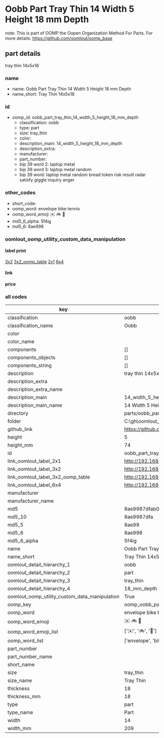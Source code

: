 # Oobb Part Tray Thin 14 Width 5 Height 18 mm Depth  

note: This is part of OOMP the Oopen Organization Method For Parts. For more details: https://github.com/oomlout/oomp_base

##  part details
  



tray thin 14x5x18



### name
* name: Oobb Part Tray Thin 14 Width 5 Height 18 mm Depth
* name_short: Tray Thin 14x5x18 
### id
* oomp_id: oobb_part_tray_thin_14_width_5_height_18_mm_depth
  * classification: oobb
  * type: part
  * size: tray_thin
  * color: 
  * description_main: 14_width_5_height_18_mm_depth
  * description_extra: 
  * manufacturer: 
  * part_number: 
  * bip 39 word 2: laptop metal
  * bip 39 word 3: laptop metal random
  * bip 39 word: laptop metal random bread token risk result radar satisfy giggle inquiry anger

### other_codes
* short_code: 
* oomp_word: envelope bike tennis
* oomp_word_emoji :envelope: :bike: :tennis:
* md5_6_alpha: 5f4ig
* md5_6: 8ae998






### oomlout_oomp_utility_custom_data_manipulation
#### label print
[3x2](http://192.168.1.245:1112/?label=oomp%205f4ig)
[3x2_oomp_table](http://192.168.1.108:1112/?label=oomp%205f4ig)
[2x1](http://192.168.1.242:1112/?label=oomp%205f4ig)
[6x4](http://192.168.1.55:1112/?label=oomp%205f4ig)    

#### link

                              

#### price







### all codes 
| key | value |  
| --- | --- |  
| classification | oobb |  
| classification_name | Oobb |  
| color |  |  
| color_name |  |  
| components | [] |  
| components_objects | [] |  
| components_string | [] |  
| description | tray thin 14x5x18 |  
| description_extra |  |  
| description_extra_name |  |  
| description_main | 14_width_5_height_18_mm_depth |  
| description_main_name | 14 Width 5 Height 18 mm Depth |  
| directory | parts/oobb_part_tray_thin_14_width_5_height_18_mm_depth |  
| folder | C:\gh\oomlout_oobb_version_4_generated_parts\parts\oobb_part_tray_thin_14_width_5_height_18_mm_depth |  
| github_link | https://github.com/oomlout/oomlout_oomp_part_src/tree/main/parts/oobb_part_tray_thin_14_width_5_height_18_mm_depth |  
| height | 5 |  
| height_mm | 74 |  
| id | oobb_part_tray_thin_14_width_5_height_18_mm_depth |  
| link_oomlout_label_2x1 | http://192.168.1.242:1112/?label=oomp%205f4ig |  
| link_oomlout_label_3x2 | http://192.168.1.245:1112/?label=oomp%205f4ig |  
| link_oomlout_label_3x2_oomp_table | http://192.168.1.108:1112/?label=oomp%205f4ig |  
| link_oomlout_label_6x4 | http://192.168.1.55:1112/?label=oomp%205f4ig |  
| manufacturer |  |  
| manufacturer_name |  |  
| md5 | 8ae9987dfab0b6fae9f1f1b7636303e8 |  
| md5_10 | 8ae9987dfa |  
| md5_5 | 8ae99 |  
| md5_6 | 8ae998 |  
| md5_6_alpha | 5f4ig |  
| name | Oobb Part Tray Thin 14 Width 5 Height 18 mm Depth |  
| name_short | Tray Thin 14x5x18  |  
| oomlout_detail_hierarchy_1 | oobb |  
| oomlout_detail_hierarchy_2 | part |  
| oomlout_detail_hierarchy_3 | tray_thin |  
| oomlout_detail_hierarchy_4 | 18_mm_depth |  
| oomlout_oomp_utility_custom_data_manipulation | True |  
| oomp_key | oomp_oobb_part_tray_thin_14_width_5_height_18_mm_depth |  
| oomp_word | envelope bike tennis |  
| oomp_word_emoji | :envelope: :bike: :tennis: |  
| oomp_word_emoji_list | [':envelope:', ':bike:', ':tennis:'] |  
| oomp_word_list | ['envelope', 'bike', 'tennis'] |  
| part_number |  |  
| part_number_name |  |  
| short_name |  |  
| size | tray_thin |  
| size_name | Tray Thin |  
| thickness | 18 |  
| thickness_mm | 18 |  
| type | part |  
| type_name | Part |  
| width | 14 |  
| width_mm | 209 |  
